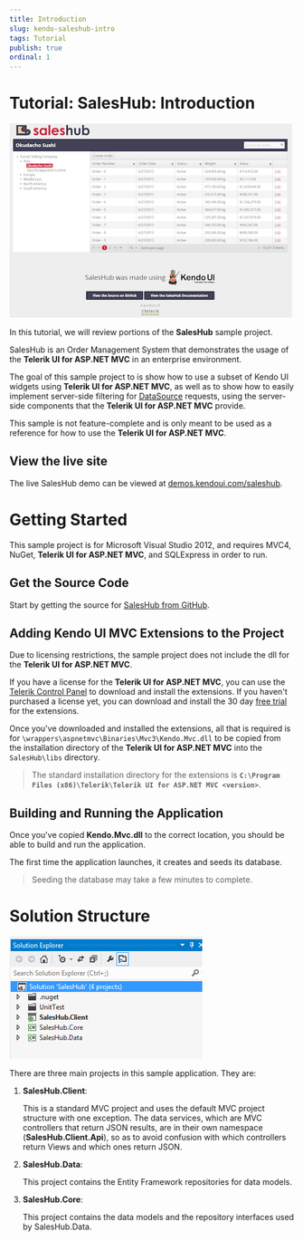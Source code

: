 ```yaml
---
title: Introduction
slug: kendo-saleshub-intro
tags: Tutorial
publish: true
ordinal: 1
---
```


# Tutorial: SalesHub: Introduction

![kendo-saleshub-intro-home-screenshot](images/kendo-saleshub-intro-home-screenshot.png)

In this tutorial, we will review portions of the **SalesHub** sample project.

SalesHub is an Order Management System that demonstrates the usage of the **Telerik UI for ASP.NET MVC** in
an enterprise environment.

The goal of this sample project to is show how to use a subset of Kendo UI widgets using **Telerik UI for ASP.NET MVC**, as well as
to show how to easily implement server-side filtering for [DataSource](/kendo-ui/api/framework/datasource) requests, using the
server-side components that the **Telerik UI for ASP.NET MVC** provide.

This sample is not feature-complete and is only meant to be used as a reference for how to use the **Telerik UI for ASP.NET MVC**.

## View the live site

The live SalesHub demo can be viewed at [demos.kendoui.com/saleshub](http://demos.kendoui.com/saleshub).

# Getting Started

This sample project is for Microsoft Visual Studio 2012, and requires MVC4, NuGet, **Telerik UI for ASP.NET MVC**, and SQLExpress in order to run.

## Get the Source Code

Start by getting the source for [SalesHub from GitHub](https://github.com/telerik/kendo-saleshub-demo).

## Adding Kendo UI MVC Extensions to the Project

Due to licensing restrictions, the sample project does not include the dll for the **Telerik UI for ASP.NET MVC**.

If you have a license for the **Telerik UI for ASP.NET MVC**, you can use the [Telerik Control Panel](http://www.telerik.com/download-trial-file.aspx?pid=972)
to download and install the extensions. If you haven't purchased a license yet, you can download and install the 30 day [free trial](http://www.telerik.com/download/kendo-ui-complete)
for the extensions.

Once you've downloaded and installed the extensions, all that is required is for `\wrappers\aspnetmvc\Binaries\Mvc3\Kendo.Mvc.dll` to be copied from the installation
directory of the **Telerik UI for ASP.NET MVC** into the `SalesHub\libs` directory.

> The standard installation directory for the extensions is **`C:\Program Files (x86)\Telerik\Telerik UI for ASP.NET MVC <version>`**.

## Building and Running the Application

Once you've copied **Kendo.Mvc.dll** to the correct location, you should be able to build and run the application.

The first time the application launches, it creates and seeds its database.

> Seeding the database may take a few minutes to complete.

# Solution Structure

![kendo-saleshub-intro-project-structure-screenshot](images/kendo-saleshub-intro-project-structure-screenshot.png)

There are three main projects in this sample application. They are:

1. **SalesHub.Client**:

    This is a standard MVC project and uses the default MVC project structure with one exception. The data services, which
    are MVC controllers that return JSON results, are in their own namespace (**SalesHub.Client.Api**), so as to avoid confusion
    with which controllers return Views and which ones return JSON.

2. **SalesHub.Data**:

    This project contains the Entity Framework repositories for data models.

3. **SalesHub.Core**:

    This project contains the data models and the repository interfaces used by SalesHub.Data.
